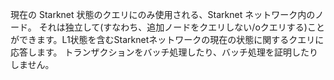 現在の Starknet 状態のクエリにのみ使用される、Starknet ネットワーク内のノード。 それは独立して(すなわち、追加ノードをクエリしない/oクエリする)ことができます。L1状態を含むStarknetネットワークの現在の状態に関するクエリに応答します。 トランザクションをバッチ処理したり、バッチ処理を証明したりしません。